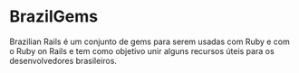 # BrazilGems
Brazilian Rails é um conjunto de gems para serem usadas com Ruby e com o Ruby on Rails e tem como objetivo unir alguns recursos úteis para os desenvolvedores brasileiros.
